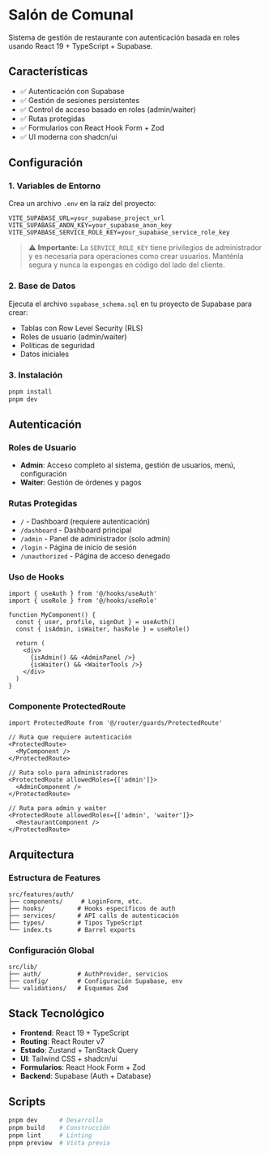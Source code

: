 # Salón de Comunal

Sistema de gestión de restaurante con autenticación basada en roles usando React 19 + TypeScript + Supabase.

## Características

- ✅ Autenticación con Supabase
- ✅ Gestión de sesiones persistentes
- ✅ Control de acceso basado en roles (admin/waiter)
- ✅ Rutas protegidas
- ✅ Formularios con React Hook Form + Zod
- ✅ UI moderna con shadcn/ui

## Configuración

### 1. Variables de Entorno

Crea un archivo `.env` en la raíz del proyecto:

```env
VITE_SUPABASE_URL=your_supabase_project_url
VITE_SUPABASE_ANON_KEY=your_supabase_anon_key
VITE_SUPABASE_SERVICE_ROLE_KEY=your_supabase_service_role_key
```

> ⚠️ **Importante**: La `SERVICE_ROLE_KEY` tiene privilegios de administrador y es necesaria para operaciones como crear usuarios. Manténla segura y nunca la expongas en código del lado del cliente.

### 2. Base de Datos

Ejecuta el archivo `supabase_schema.sql` en tu proyecto de Supabase para crear:
- Tablas con Row Level Security (RLS)
- Roles de usuario (admin/waiter)
- Políticas de seguridad
- Datos iniciales

### 3. Instalación

```bash
pnpm install
pnpm dev
```

## Autenticación

### Roles de Usuario

- **Admin**: Acceso completo al sistema, gestión de usuarios, menú, configuración
- **Waiter**: Gestión de órdenes y pagos

### Rutas Protegidas

- `/` - Dashboard (requiere autenticación)
- `/dashboard` - Dashboard principal
- `/admin` - Panel de administrador (solo admin)
- `/login` - Página de inicio de sesión
- `/unauthorized` - Página de acceso denegado

### Uso de Hooks

```tsx
import { useAuth } from '@/hooks/useAuth'
import { useRole } from '@/hooks/useRole'

function MyComponent() {
  const { user, profile, signOut } = useAuth()
  const { isAdmin, isWaiter, hasRole } = useRole()
  
  return (
    <div>
      {isAdmin() && <AdminPanel />}
      {isWaiter() && <WaiterTools />}
    </div>
  )
}
```

### Componente ProtectedRoute

```tsx
import ProtectedRoute from '@/router/guards/ProtectedRoute'

// Ruta que requiere autenticación
<ProtectedRoute>
  <MyComponent />
</ProtectedRoute>

// Ruta solo para administradores
<ProtectedRoute allowedRoles={['admin']}>
  <AdminComponent />
</ProtectedRoute>

// Ruta para admin y waiter
<ProtectedRoute allowedRoles={['admin', 'waiter']}>
  <RestaurantComponent />
</ProtectedRoute>
```

## Arquitectura

### Estructura de Features

```
src/features/auth/
├── components/     # LoginForm, etc.
├── hooks/         # Hooks específicos de auth
├── services/      # API calls de autenticación
├── types/         # Tipos TypeScript
└── index.ts       # Barrel exports
```

### Configuración Global

```
src/lib/
├── auth/          # AuthProvider, servicios
├── config/        # Configuración Supabase, env
└── validations/   # Esquemas Zod
```

## Stack Tecnológico

- **Frontend**: React 19 + TypeScript
- **Routing**: React Router v7
- **Estado**: Zustand + TanStack Query
- **UI**: Tailwind CSS + shadcn/ui
- **Formularios**: React Hook Form + Zod
- **Backend**: Supabase (Auth + Database)

## Scripts

```bash
pnpm dev      # Desarrollo
pnpm build    # Construcción
pnpm lint     # Linting
pnpm preview  # Vista previa
```
